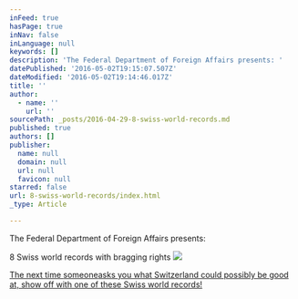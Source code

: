 ```yaml
---
inFeed: true
hasPage: true
inNav: false
inLanguage: null
keywords: []
description: 'The Federal Department of Foreign Affairs presents: '
datePublished: '2016-05-02T19:15:07.507Z'
dateModified: '2016-05-02T19:14:46.017Z'
title: ''
author:
  - name: ''
    url: ''
sourcePath: _posts/2016-04-29-8-swiss-world-records.md
published: true
authors: []
publisher:
  name: null
  domain: null
  url: null
  favicon: null
starred: false
url: 8-swiss-world-records/index.html
_type: Article

---
```

The Federal Department of Foreign Affairs presents: 

8 Swiss world records with bragging rights
![](https://the-grid-user-content.s3-us-west-2.amazonaws.com/8fed4c0b-4800-4033-8105-645e61a95793.jpg)

[The next time ][0][someone][1][asks you what Switzerland could possibly be good at, show off with one of these Swiss world records!][0]

[0]: http://houseofswitzerland.org/swissstories/society/8-swiss-world-records-bragging-rights
[1]: null